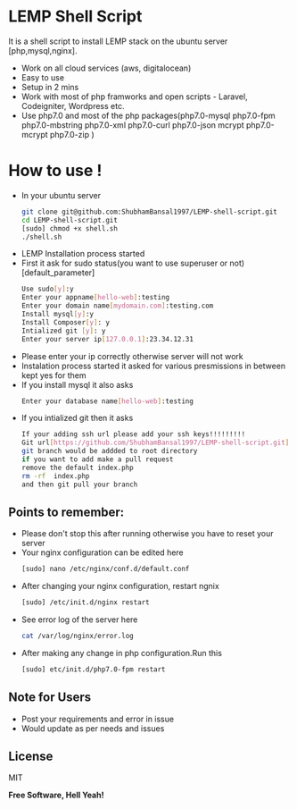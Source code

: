 # LEMP Shell Script


It is a shell script to install LEMP stack on the ubuntu server [php,mysql,nginx].

  - Work on all cloud services (aws, digitalocean)
  - Easy to use
  - Setup in 2 mins
  - Work with most of php framworks and open scripts - Laravel, Codeigniter, Wordpress etc. 
  - Use php7.0 and most of the php packages(php7.0-mysql php7.0-fpm php7.0-mbstring php7.0-xml php7.0-curl php7.0-json mcrypt php7.0-mcrypt php7.0-zip )

# How to use !

  - In your ubuntu server 
    ```sh
    git clone git@github.com:ShubhamBansal1997/LEMP-shell-script.git
    cd LEMP-shell-script.git
    [sudo] chmod +x shell.sh
    ./shell.sh
    ```
  - LEMP Installation process started
  - First it ask for sudo status(you want to use superuser or not)[default_parameter]
    ```sh
    Use sudo[y]:y
    Enter your appname[hello-web]:testing
    Enter your domain name[mydomain.com]:testing.com
    Install mysql[y]:y
    Install Composer[y]: y
    Intialized git [y]: y
    Enter your server ip[127.0.0.1]:23.34.12.31
    ```
  - Please enter your ip correctly otherwise server will not work
  - Instalation process started it asked for various presmissions in between kept yes for them
  - If you install mysql it also asks
    ```sh
    Enter your database name[hello-web]:testing
    ```
  - If you intialized git then it asks
    ```sh
    If your adding ssh url please add your ssh keys!!!!!!!!!
    Git url[https://github.com/ShubhamBansal1997/LEMP-shell-script.git]:https://github.com/ShubhamBansal1997/LEMP-shell-script.git
    git branch would be addded to root directory 
    if you want to add make a pull request
    remove the default index.php
    rm -rf  index.php
    and then git pull your branch
    ```
    
Points to remember:
---
  - Please don't stop this after running otherwise you have to reset your server
  - Your nginx configuration can be edited here
    ```sh
    [sudo] nano /etc/nginx/conf.d/default.conf 
    ```
  - After changing your nginx configuration, restart ngnix
    ```sh
    [sudo] /etc/init.d/nginx restart
    ```
  - See error log of the server here
    ```sh
    cat /var/log/nginx/error.log
    ```
  - After making any change in php configuration.Run this
    ```sh
    [sudo] etc/init.d/php7.0-fpm restart
    ```

Note for Users
----

  - Post your requirements and error in issue
  - Would update as per needs and issues

License
----

MIT


**Free Software, Hell Yeah!**


